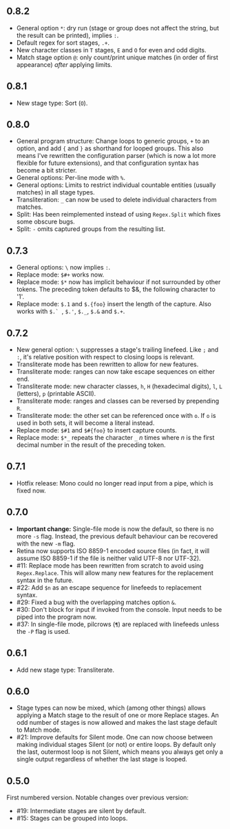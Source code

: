 ## 0.8.2

- General option `*`: dry run (stage or group does not affect the string, but the result can be printed), implies `:`.
- Default regex for sort stages, `.+`.
- New character classes in `T` stages, `E` and `O` for even and odd digits.
- Match stage option `@`: only count/print unique matches (in order of first appearance) *after* applying limits.

## 0.8.1

- New stage type: Sort (`O`).

## 0.8.0

- General program structure: Change loops to generic groups, `+` to an option, and add `{` and `}` as shorthand for looped groups. This also means I've rewritten the configuration parser (which is now a lot more flexible for future extensions), and that configuration syntax has become a bit stricter.
- General options: Per-line mode with `%`.
- General options: Limits to restrict individual countable entities (usually matches) in all stage types.
- Transliteration: `_` can now be used to delete individual characters from matches.
- Split: Has been reimplemented instead of using `Regex.Split` which fixes some obscure bugs.
- Split: `-` omits captured groups from the resulting list.

## 0.7.3

- General options: `\` now implies `:`.
- Replace mode: `$#+` works now.
- Replace mode: `$*` now has implicit behaviour if not surrounded by other tokens. The preceding token defaults to $&, the following character to '1'.
- Replace mode: `$.1` and `$.{foo}` insert the length of the capture. Also works with ``$.` ``, `$.'`, `$._`, `$.&` and `$.+`.

## 0.7.2

- New general option: `\` suppresses a stage's trailing linefeed. Like `;` and `:`, it's relative position with respect to closing loops is relevant.
- Transliterate mode has been rewritten to allow for new features.
- Transliterate mode: ranges can now take escape sequences on either end.
- Transliterate mode: new character classes, `h`, `H` (hexadecimal digits), `l`, `L` (letters), `p` (printable ASCII).
- Transliterate mode: ranges and classes can be reversed by prepending `R`.
- Transliterate mode: the other set can be referenced once with `o`. If `o` is used in both sets, it will become a literal instead.
- Replace mode: `$#1` and `$#{foo}` to insert capture counts.
- Replace mode: `$*_` repeats the character `_` *n* times where *n* is the first decimal number in the result of the preceding token.

## 0.7.1

- Hotfix release: Mono could no longer read input from a pipe, which is fixed now.

## 0.7.0

- **Important change:** Single-file mode is now the default, so there is no more `-s` flag. Instead, the previous default behaviour can be recovered with the new `-m` flag.
- Retina now supports ISO 8859-1 encoded source files (in fact, it will assume ISO 8859-1 if the file is neither valid UTF-8 nor UTF-32).
- #11: Replace mode has been rewritten from scratch to avoid using `Regex.Replace`. This will allow many new features for the replacement syntax in the future.
- #22: Add `$n` as an escape sequence for linefeeds to replacement syntax.
- #29: Fixed a bug with the overlapping matches option `&`.
- #30: Don't block for input if invoked from the console. Input needs to be piped into the program now.
- #37: In single-file mode, pilcrows (`¶`) are replaced with linefeeds unless the `-P` flag is used.

## 0.6.1

- Add new stage type: Transliterate.

## 0.6.0

- Stage types can now be mixed, which (among other things) allows applying a 
  Match stage to the result of one or more Replace stages. An odd number of
  stages is now allowed and makes the last stage default to Match mode.
- #21: Improve defaults for Silent mode. One can now choose between making
  individual stages Silent (or not) or entire loops. By default only the
  last, outermost loop is not Silent, which means you always get only a
  single output regardless of whether the last stage is looped.

## 0.5.0

First numbered version. Notable changes over previous version:

- #19: Intermediate stages are silent by default.
- #15: Stages can be grouped into loops.
